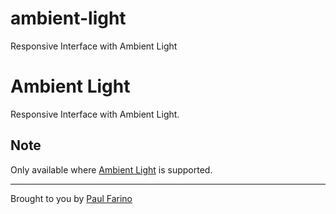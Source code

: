 # ambient-light
Responsive Interface with Ambient Light


# Ambient Light
Responsive Interface with Ambient Light.

## Note
Only available where [Ambient Light](http://caniuse.com/#feat=ambient-light) is supported.

-------------
Brought to you by [Paul Farino](https://github.com/paulfarino)
